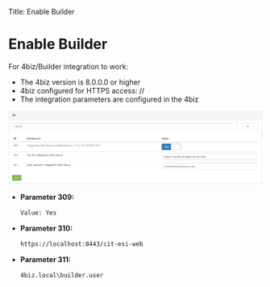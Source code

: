 Title: Enable Builder

# Enable Builder

For 4biz/Builder integration to work:

- The 4biz version is 8.0.0.0 or higher
- 4biz configured for HTTPS access: //
- The integration parameters are configured in the 4biz 

![Builder Conection][1]

- **Parameter 309:**

    ```sh
    Value: Yes
    ```

- **Parameter 310:**

    ```sh
    https://localhost:8443/cit-esi-web
    ```

- **Parameter 311:**

    ```sh
    4biz.local\builder.user
    ```

[1]:images/builder-conection.png
